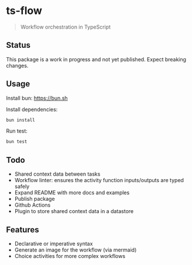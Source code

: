 # ts-flow

> Workflow orchestration in TypeScript

## Status

This package is a work in progress and not yet published. Expect breaking changes.

## Usage

Install bun: <https://bun.sh>

Install dependencies:

```bash
bun install
```

Run test:

```bash
bun test
```

## Todo

- Shared context data between tasks
- Workflow linter: ensures the activity function inputs/outputs are typed safely
- Expand README with more docs and examples
- Publish package
- Github Actions
- Plugin to store shared context data in a datastore

## Features

- Declarative or imperative syntax
- Generate an image for the workflow (via mermaid)
- Choice activities for more complex workflows
